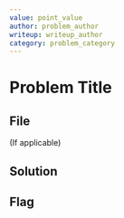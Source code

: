 ```yaml
---
value: point_value
author: problem_author
writeup: writeup_author
category: problem_category
---
```


# Problem Title

## File

(If applicable)

## Solution

## Flag
